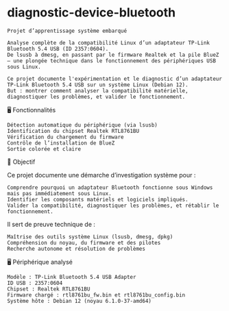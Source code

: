 # diagnostic-device-bluetooth


    Projet d’apprentissage système embarqué
    
    Analyse complète de la compatibilité Linux d’un adaptateur TP-Link Bluetooth 5.4 USB (ID 2357:0604).
    De lsusb à dmesg, en passant par le firmware Realtek et la pile BlueZ — une plongée technique dans le fonctionnement des périphériques USB sous Linux.

    Ce projet documente l'expérimentation et le diagnostic d’un adaptateur TP-Link Bluetooth 5.4 USB sur un système Linux (Debian 12).
    But : montrer comment analyser la compatibilité matérielle, diagnostiquer les problèmes, et valider le fonctionnement.

🖥️ Fonctionnalités

    Détection automatique du périphérique (via lsusb)
    Identification du chipset Realtek RTL8761BU
    Vérification du chargement du firmware
    Contrôle de l’installation de BlueZ
    Sortie colorée et claire

🎯 Objectif

Ce projet documente une démarche d’investigation système pour :

    Comprendre pourquoi un adaptateur Bluetooth fonctionne sous Windows mais pas immédiatement sous Linux.
    Identifier les composants matériels et logiciels impliqués.
    Valider la compatibilité, diagnostiquer les problèmes, et rétablir le fonctionnement.

Il sert de preuve technique de :

    Maîtrise des outils système Linux (lsusb, dmesg, dpkg)
    Compréhension du noyau, du firmware et des pilotes
    Recherche autonome et résolution de problèmes

🖥️ Périphérique analysé

    Modèle : TP-Link Bluetooth 5.4 USB Adapter
    ID USB : 2357:0604
    Chipset : Realtek RTL8761BU
    Firmware chargé : rtl8761bu_fw.bin et rtl8761bu_config.bin
    Système hôte : Debian 12 (noyau 6.1.0-37-amd64)
